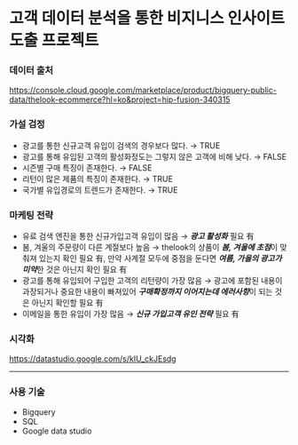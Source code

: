 # 고객 데이터 분석을 통한 비지니스 인사이트 도출 프로젝트

### 데이터 출처
https://console.cloud.google.com/marketplace/product/bigquery-public-data/thelook-ecommerce?hl=ko&project=hip-fusion-340315

### 가설 검정
- 광고를 통한 신규고객 유입이 검색의 경우보다 많다. → TRUE
- 광고를 통해 유입된 고객의 활성화정도는 그렇지 않은 고객에 비해 낮다. → FALSE
- 시즌별 구매 특징이 존재한다. → FALSE
- 리턴이 많은 제품의 특징이 존재한다. → TRUE
- 국가별 유입경로의 트렌드가 존재한다. → TRUE

### 마케팅 전략
- 유료 검색 엔진을 통한 신규가입고객 유입이 많음 → ***광고 활성화*** 필요 有
- 봄, 겨울의 주문량이 다른 계절보다 높음 → thelook의 상품이 ***봄, 겨울에 초점***이 맞춰져 있는지 확인 필요 有, 만약 사계절 모두에 중점을 둔다면 ***여름, 가을의 광고가 미약***한 것은 아닌지 확인 필요 有
- 광고를 통해 유입되어 구입한 고객의 리턴량이 가장 많음 → 광고에 포함된 내용이 과장되거나 중요한 내용이 빠져있어 ***구매확정까지 이어지는데 에러사항***이 되는 것은 아닌지 확인할 필요 有
- 이메일을 통한 유입이 가장 많음 → ***신규 가입고객 유인 전략*** 필요 有

### 시각화
https://datastudio.google.com/s/kIU_ckJEsdg

---
### 사용 기술
- Bigquery
- SQL
- Google data studio
